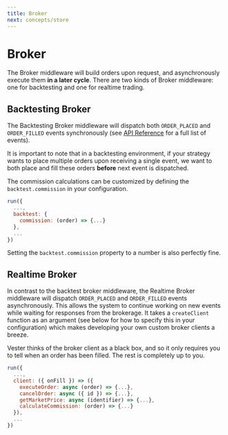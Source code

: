 ```yaml
---
title: Broker
next: concepts/store
---
```


# Broker

The Broker middleware will build orders upon request, and asynchronously execute them **in a later cycle**. There are two kinds of Broker middleware: one for backtesting and one for realtime trading.

## Backtesting Broker

The Backtesting Broker middleware will dispatch both `ORDER_PLACED` and `ORDER_FILLED` events synchronously (see [API Reference](/vester/prologue/api) for a full list of events).

It is important to note that in a backtesting environment, if your strategy wants to place multiple orders upon receiving a single event, we want to both place and fill these orders **before** next event is dispatched.

The commission calculations can be customized by defining the `backtest.commission` in your configuration.

```javascript
run({
  ...,
  backtest: {
    commission: (order) => {...}
  },
  ...
})
```

Setting the `backtest.commission` property to a number is also perfectly fine.

## Realtime Broker

In contrast to the backtest broker middleware, the Realtime Broker middleware will dispatch `ORDER_PLACED` and `ORDER_FILLED` events asynchronously. This allows the system to continue working on new events while waiting for responses from the brokerage. It takes a `createClient` function as an argument (see below for how to specify this in your configuration) which makes developing your own custom broker clients a breeze.

Vester thinks of the broker client as a black box, and so it only requires you to tell when an order has been filled. The rest is completely up to you.

```javascript
run({
  ...,
  client: ({ onFill }) => ({
    executeOrder: async (order) => {...},
    cancelOrder: async ({ id }) => {...},
    getMarketPrice: async (identifier) => {...},
    calculateCommission: (order) => {...}
  }),
  ...
})
```
